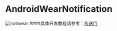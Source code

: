 # AndroidWearNotification
![notiwear](http://7xi6qz.com1.z0.glb.clouddn.com/github_androidwear23.png)
####具体开发教程请参考：[传送门](http://note.youdao.com/share/?id=71762ef8f2368300e7e1a0d726e84655&type=note)
